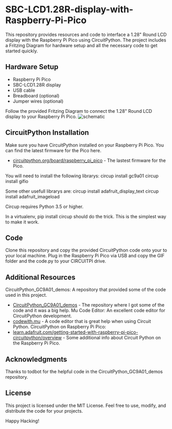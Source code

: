# SBC-LCD1.28R-display-with-Raspberry-Pi-Pico
This repository provides resources and code to interface a 1.28" Round LCD display with the Raspberry Pi Pico using CircuitPython. The project includes a Fritzing Diagram for hardware setup and all the necessary code to get started quickly.

## Hardware Setup
* Raspberry Pi Pico
* SBC-LCD1.28R display
* USB cable
* Breadboard (optional)
* Jumper wires (optional)

Follow the provided Fritzing Diagram to connect the 1.28" Round LCD display to your Raspberry Pi Pico.
![schematic](https://github.com/SwannSchilling/SBC-LCD1.28R-display-with-Raspberry-Pi-Pico/assets/36327710/dae602ca-ec85-4012-92a0-7daedf0bc375)

## CircuitPython Installation
Make sure you have CircuitPython installed on your Raspberry Pi Pico. You can find the latest firmware for the Pico here.
* [circuitpython.org/board/raspberry\_pi\_pico](https://circuitpython.org/board/raspberry_pi_pico/) - The lastest firmware for the Pico.


You will need to install the following librarys:
circup install gc9a01
circup install gifio

Some other usefull librarys are:
circup install adafruit_display_text
circup install adafruit_imageload

Circup requires Python 3.5 or higher.

In a virtualenv, pip install circup should do the trick. This is the simplest way to make it work.

## Code
Clone this repository and copy the provided CircuitPython code onto your to your local machine.
Plug in the Raspberry Pi Pico via USB and copy the GIF folder and the code.py to your CIRCUITPI drive.

## Additional Resources
CircuitPython_GC9A01_demos: A repository that provided some of the code used in this project.
* [CircuitPython_GC9A01_demos](https://github.com/todbot/CircuitPython_GC9A01_demos/tree/main) - The repository where I got some of the code and it was a big help.
Mu Code Editor: An excellent code editor for CircuitPython development.
* [codewith.mu](https://codewith.mu/) - A code editor that is great help when using Circuit Python.
CircuitPython on Raspberry Pi Pico: 
* [learn.adafruit.com/getting-started-with-raspberry-pi-pico-circuitpython/overview](https://learn.adafruit.com/getting-started-with-raspberry-pi-pico-circuitpython/overview) - Some additional info about Circuit Python on the Raspberry Pi Pico.

## Acknowledgments
Thanks to todbot for the helpful code in the CircuitPython_GC9A01_demos repository.

## License
This project is licensed under the MIT License. Feel free to use, modify, and distribute the code for your projects.

Happy Hacking!





